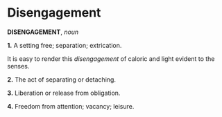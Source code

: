 # Disengagement

**DISENGAGEMENT**, _noun_

**1.** A setting free; separation; extrication.

It is easy to render this _disengagement_ of caloric and light evident to the senses.

**2.** The act of separating or detaching.

**3.** Liberation or release from obligation.

**4.** Freedom from attention; vacancy; leisure.